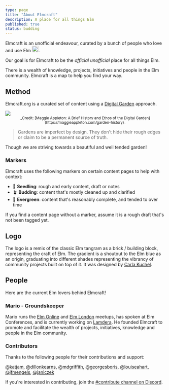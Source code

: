 ```yaml
---
type: page
title: "About Elmcraft"
description: A place for all things Elm
published: true
status: budding
---
```


Elmcraft is an unofficial endeavour, curated by a bunch of people who love and use Elm <img width="20" src="/images/elmcraft-heart-transparent.png" />.

Our goal is for Elmcraft to be the _official unofficial_ place for all things Elm.

There is a wealth of knowledge, projects, initiatives and people in the Elm community. Elmcraft is a map to help you find your way.


## Method

Elmcraft.org is a curated set of content using a [Digital Garden](https://maggieappleton.com/garden-history) approach.

<img maxwidth="600" src="/images/digital-garden.png" />

<center>
<small>
  _Credit: [Maggie Appleton: A Brief History and Ethos of the Digital Garden](https://maggieappleton.com/garden-history)_
</small>
</center>

> Gardens are imperfect by design. They don't hide their rough edges or claim to be a permanent source of truth.

Though we are striving towards a beautiful and well tended garden!


### Markers

Elmcraft uses the following markers on certain content pages to help with context:

- 🌱 **Seedling**: rough and early content, draft or notes
- 🪴 **Budding**: content that's mostly cleaned up and clarified
- 🌳 **Evergreen**: content that's reasonably complete, and tended to over time

If you find a content page without a marker, assume it is a rough draft that's not been tagged yet.


## Logo

The logo is a remix of the classic Elm tangram as a brick / building block, representing the craft of Elm. The gradient is a shoutout to the Elm blue as an origin, graduating into different shades representing the vibrancy of community projects built on top of it. It was designed by [Carla Kuchel](https://dribbble.com/carlakuchel).


## People

Here are the current Elm lovers behind Elmcraft!


### Mario - Groundskeeper

Mario runs the [Elm Online](https://meetdown.app/group/10561/Elm-Online-Meetup) and [Elm London](https://meetdown.app/group/37aa26/Elm-London-Meetup) meetups, has spoken at Elm Conferences, and is currently working on [Lamdera](https://lamdera.com). He founded Elmcraft to promote and facilitate the wealth of projects, initiatives, knowledge and people in the Elm community.


### Contributors

Thanks to the following people for their contributions and support:

[@katjam](https://github.com/katjam), [@dillonkearns](https://github.com/dillonkearns), [@mdgriffith](https://github.com/mdgriffith), [@georgesboris](https://github.com/georgesboris), [@louiseahart](https://github.com/louiseahart), [@jfmengels](https://github.com/jfmengels), [@janiczek](https://github.com/Janiczek)

If you're interested in contributing, join the [#contribute channel on Discord](/discuss).
